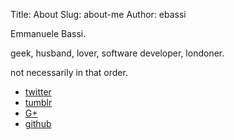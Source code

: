 Title: About
Slug: about-me
Author: ebassi

Emmanuele Bassi.

geek, husband, lover, software developer, londoner.

not necessarily in that order.

 * [twitter](https://twitter.com/ebassi)
 * [tumblr](http://tumblr.emmanuelebassi.name)
 * [G+](https://plus.google.com/+EmmanueleBassi)
 * [github](https://github.com/ebassi)

